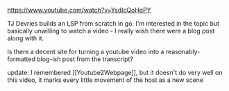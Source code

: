 https://www.youtube.com/watch?v=YsdlcQoHqPY

TJ Devries builds an LSP from scratch in go. I'm interested in the topic but basically unwilling to watch a video - I really wish there were a blog post along with it.

Is there a decent site for turning a youtube video into a reasonably-formatted blog-ish post from the transcript?

update: I remembered [[Youtube2Webpage]], but it doesn't do very well on this video, it marks every little movement of the host as a new scene